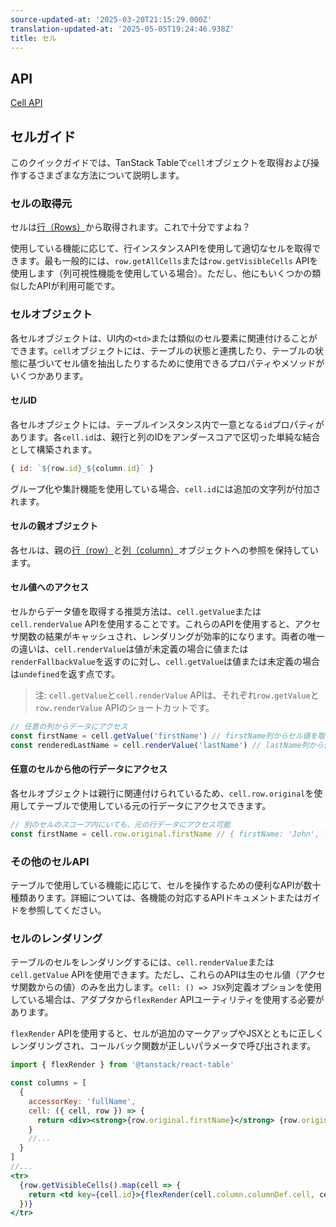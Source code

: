 ```yaml
---
source-updated-at: '2025-03-20T21:15:29.000Z'
translation-updated-at: '2025-05-05T19:24:46.938Z'
title: セル
---
```

## API

[Cell API](../api/core/cell)

## セルガイド

このクイックガイドでは、TanStack Tableで`cell`オブジェクトを取得および操作するさまざまな方法について説明します。

### セルの取得元

セルは[行（Rows）](../guide/rows)から取得されます。これで十分ですよね？

使用している機能に応じて、行インスタンスAPIを使用して適切なセルを取得できます。最も一般的には、`row.getAllCells`または`row.getVisibleCells` APIを使用します（列可視性機能を使用している場合）。ただし、他にもいくつかの類似したAPIが利用可能です。

### セルオブジェクト

各セルオブジェクトは、UI内の`<td>`または類似のセル要素に関連付けることができます。`cell`オブジェクトには、テーブルの状態と連携したり、テーブルの状態に基づいてセル値を抽出したりするために使用できるプロパティやメソッドがいくつかあります。

#### セルID

各セルオブジェクトには、テーブルインスタンス内で一意となる`id`プロパティがあります。各`cell.id`は、親行と列のIDをアンダースコアで区切った単純な結合として構築されます。

```js
{ id: `${row.id}_${column.id}` }
```

グループ化や集計機能を使用している場合、`cell.id`には追加の文字列が付加されます。

#### セルの親オブジェクト

各セルは、親の[行（row）](../guide/rows)と[列（column）](../guide/columns)オブジェクトへの参照を保持しています。

#### セル値へのアクセス

セルからデータ値を取得する推奨方法は、`cell.getValue`または`cell.renderValue` APIを使用することです。これらのAPIを使用すると、アクセサ関数の結果がキャッシュされ、レンダリングが効率的になります。両者の唯一の違いは、`cell.renderValue`は値が未定義の場合に値または`renderFallbackValue`を返すのに対し、`cell.getValue`は値または未定義の場合は`undefined`を返す点です。

> 注: `cell.getValue`と`cell.renderValue` APIは、それぞれ`row.getValue`と`row.renderValue` APIのショートカットです。

```js
// 任意の列からデータにアクセス
const firstName = cell.getValue('firstName') // firstName列からセル値を取得
const renderedLastName = cell.renderValue('lastName') // lastName列から値をレンダリング
```

#### 任意のセルから他の行データにアクセス

各セルオブジェクトは親行に関連付けられているため、`cell.row.original`を使用してテーブルで使用している元の行データにアクセスできます。

```js
// 別のセルのスコープ内にいても、元の行データにアクセス可能
const firstName = cell.row.original.firstName // { firstName: 'John', lastName: 'Doe' }
```

### その他のセルAPI

テーブルで使用している機能に応じて、セルを操作するための便利なAPIが数十種類あります。詳細については、各機能の対応するAPIドキュメントまたはガイドを参照してください。

### セルのレンダリング

テーブルのセルをレンダリングするには、`cell.renderValue`または`cell.getValue` APIを使用できます。ただし、これらのAPIは生のセル値（アクセサ関数からの値）のみを出力します。`cell: () => JSX`列定義オプションを使用している場合は、アダプタから`flexRender` APIユーティリティを使用する必要があります。

`flexRender` APIを使用すると、セルが追加のマークアップやJSXとともに正しくレンダリングされ、コールバック関数が正しいパラメータで呼び出されます。

```jsx
import { flexRender } from '@tanstack/react-table'

const columns = [
  {
    accessorKey: 'fullName',
    cell: ({ cell, row }) => {
      return <div><strong>{row.original.firstName}</strong> {row.original.lastName}</div>
    }
    //...
  }
]
//...
<tr>
  {row.getVisibleCells().map(cell => {
    return <td key={cell.id}>{flexRender(cell.column.columnDef.cell, cell.getContext())}</td>
  })}
</tr>
```
